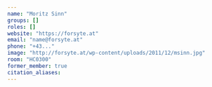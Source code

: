 ```yaml
---
name: "Moritz Sinn"
groups: []
roles: []
website: "https://forsyte.at"
email: "name@forsyte.at"
phone: "+43..."
image: "http://forsyte.at/wp-content/uploads/2011/12/msinn.jpg"
room: "HC0300"
former_member: true
citation_aliases:
---
```


<!--
Your custom content goes here.
-->